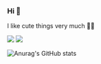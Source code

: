 ### Hi 🧸
I like cute things very much 💖🫧

<a href="https://www.instagram.com/heimish731"><img src="https://img.shields.io/badge/Instagram-E4405F?style=flat-square&logo=Instagram&logoColor=white"/></a>
<img src="https://img.shields.io/badge/React-black?style=flat-square&logo=react&logoColor=61DAFB"/>

![Anurag's GitHub stats](https://github-readme-stats.vercel.app/api?username=chaeyi0731&show_icons=true&theme=radical)

